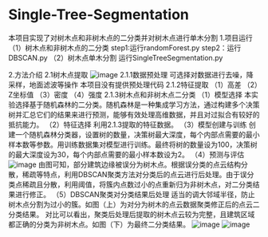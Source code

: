 # Single-Tree-Segmentation
本项目实现了对树木点和非树木点的二分类并对树木点进行单木分割
1.项目运行
（1）树木点和非树木点的二分类
step1:运行randomForest.py
step2：运行DBSCAN.py
（2）树木点单木分割
运行SingleTreeSegmentation.py

2.方法介绍
2.1树木点提取
                                                  ![image](https://github.com/user-attachments/assets/a5629963-a558-4ae3-8869-bc97c957a358)
2.1.1数据预处理
可选择对数据进行去噪，降采样，地面滤波等操作
本项目没有提供预处理代码
2.1.2特征提取
（1）高差
（2）Z坐标值
（3）密度
（4）强度
2.1.3树木点和非树木点二分类
（1）模型选择
本实验选择基于随机森林的二分类。随机森林是一种集成学习方法，通过构建多个决策树并汇总它们的结果来进行预测，能够有效处理高维数据，并且对过拟合有较好的抵抗能力。
（2）特征选择
利用2.1.3提取的特征数据。
（3）模型创建与训练
创建一个随机森林分类器，设置树的数量，决策树最大深度，每个内部点需要的最小样本数等参数。用训练数据集对模型进行训练。最终将树的数量设为100，决策树的最大深度设为30，每个内部点需要的最小样本数设为2。
（4）预测与评估
![image](https://github.com/user-attachments/assets/d6cc4a92-4336-4e8c-b02c-52cace83e981)
由图可知，部分建筑边缘被误分为树木点。根据误分类的点云结构分散，稀疏等特点，利用DBSCAN聚类方法对分类后的点云进行后处理。由于误分类点稀疏且分散，利用阈值，将簇内点数过小的点重新归为非树木点，对二分类结果进行修正。
（5）DBSCAN聚类对分类结果后处理
适当的调大邻域半径，防止树木点分割为过小的簇。如图（上）为对分为树木的点云数据聚类修正后的点云二分类结果。
对比可以看出，聚类后处理后提取的树木点云较为完整，且建筑区域都正确的分类为非树木点。如图（下）为最终二分类结果。
![image](https://github.com/user-attachments/assets/7a75c77b-afe0-4ea8-9b71-f0c11f3d7ad8)
![image](https://github.com/user-attachments/assets/aefd0ac4-2ca3-47d4-aa04-679b76aace18)



